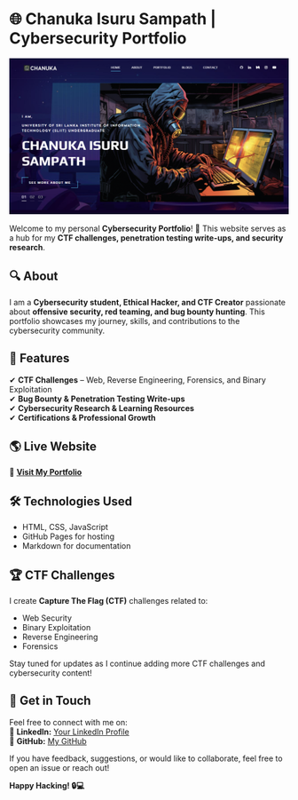 # 🌐 Chanuka Isuru Sampath | Cybersecurity Portfolio  

![Portfolio Preview](./img/home1.png)  

Welcome to my personal **Cybersecurity Portfolio**! 🚀 This website serves as a hub for my **CTF challenges, penetration testing write-ups, and security research**.  

## 🔍 About  
I am a **Cybersecurity student, Ethical Hacker, and CTF Creator** passionate about **offensive security, red teaming, and bug bounty hunting**. This portfolio showcases my journey, skills, and contributions to the cybersecurity community.  

## 🔹 Features  
✔ **CTF Challenges** – Web, Reverse Engineering, Forensics, and Binary Exploitation  
✔ **Bug Bounty & Penetration Testing Write-ups**  
✔ **Cybersecurity Research & Learning Resources**  
✔ **Certifications & Professional Growth**  

## 🌎 Live Website  
🔗 **[Visit My Portfolio](https://rio6ix.github.io/chanuka/)**  

## 🛠 Technologies Used  
- HTML, CSS, JavaScript  
- GitHub Pages for hosting  
- Markdown for documentation  

## 🏆 CTF Challenges  
I create **Capture The Flag (CTF)** challenges related to:  
- Web Security  
- Binary Exploitation  
- Reverse Engineering  
- Forensics  

Stay tuned for updates as I continue adding more CTF challenges and cybersecurity content!  

## 📌 Get in Touch  
Feel free to connect with me on:  
🔗 **LinkedIn:** [Your LinkedIn Profile](#)  
🐙 **GitHub:** [My GitHub](https://github.com/rio6ix)  

If you have feedback, suggestions, or would like to collaborate, feel free to open an issue or reach out!  

**Happy Hacking! 🔒💻**  

